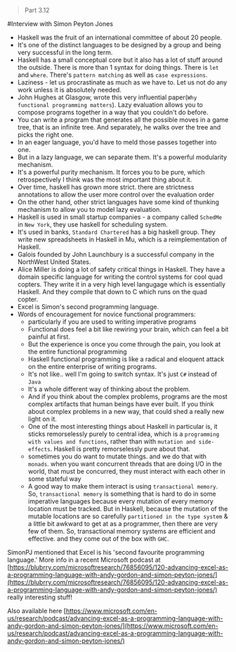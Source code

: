 > Part 3.12

#Interview with Simon Peyton Jones

* Haskell was the fruit of an international committee of about 20 people.
* It's one of the distinct languages to be designed by a group and being very successful in the long term.
* Haskell has a small conceptual core but it also has a lot of stuff around the outside. There is more than 1 syntax for doing things. There is `let` and `where`. There's `pattern matching` as well as `case expressions`. 
* Laziness - let us procrastinate as much as we have to. Let us not do any work unless it is absolutely needed. 
* John Hughes at Glasgow, wrote this very influential paper(`Why functional programming matters`). Lazy evaluation allows you to compose programs together in a way that you couldn't do before.
* You can write a program that generates all the possible moves in a game tree, that is an infinite tree. And separately, he walks over the tree and picks the right one.
* In an eager language, you'd have to meld those passes together into one.
* But in a lazy language, we can separate them. It's a powerful modularity mechanism.
* It's a powerful purity mechanism. It forces you to be pure, which retrospectively I think was the most important thing about it. 
* Over time, haskell has grown more strict. there are strictness annotations to allow the user more control over the evaluation order
* On the other hand, other strict languages have some kind of thunking mechanism to allow you to model lazy evaluation.
* Haskell is used in small startup companies - a company called `SchedMe` in `New York`, they use haskell for scheduling system.
* It's used in banks, `Standard Chartered` has a big haskell group. They write new spreadsheets in Haskell in Mu, which is a reimplementation of Haskell.
* Galois founded by John Launchbury is a successful company in the NorthWest United States. 
* Alice Miller is doing a lot of safety critical things in Haskell. They have a domain specific language for writing the control systems for cool quad copters. They write it in a very high level langugage which is essentially Haskell. And they compile that down to C which runs on the quad copter.
* Excel is Simon's second programming language. 
* Words of encouragement for novice functional programmers: 
    - particularly if you are used to writing imperative programs
    - Functional does feel a bit like rewiring your brain, which can feel a bit painful at first.
    - But the experience is once you come through the pain, you look at the entire functional programming
    - Haskell functional programming is like a radical and eloquent attack on the entire enterprise of writing programs.
    - It's not like.. well I'm going to switch syntax. It's just `C#` instead of `Java`
    - It's a whole different way of thinking about the problem.
    - And if you think about the complex problems, programs are the most complex artifacts that human beings have ever built. If you think about complex problems in a new way, that could shed a really new light on it.
    - One of the most interesting things about Haskell in particular is, it sticks remorselessly purely to central idea, which is a `programming with values and functions`, rather than with `mutation and side-effects`. Haskell is pretty remorselessly pure about that.
    - sometimes you do want to mutate things. and we do that with `monads`. when you want concurrent threads that are doing I/O in the world, that must be concurred, they must interact with each other in some stateful way
    - A good way to make them interact is using `transactional memory`. So, `transactional memory` is something that is hard to do in some imperative languages because every mutation of every memory location must be tracked. But in Haskell, because the mutation of the mutable locations are so carefully `partitioned in the type system` & a little bit awkward to get at as a programmer, then there are very few of them. So, transactional memory systems are efficient and effective. and they come out of the box with `GHC`.
    


SimonPJ mentioned that Excel is his 'second favourite programming language.' More info in a recent Microsoft podcast at [https://blubrry.com/microsoftresearch/76856095/120-advancing-excel-as-a-programming-language-with-andy-gordon-and-simon-peyton-jones/](https://blubrry.com/microsoftresearch/76856095/120-advancing-excel-as-a-programming-language-with-andy-gordon-and-simon-peyton-jones/) really interesting stuff!


Also available here [https://www.microsoft.com/en-us/research/podcast/advancing-excel-as-a-programming-language-with-andy-gordon-and-simon-peyton-jones/](https://www.microsoft.com/en-us/research/podcast/advancing-excel-as-a-programming-language-with-andy-gordon-and-simon-peyton-jones/)


